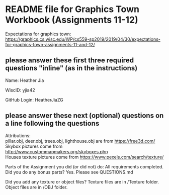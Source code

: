 # README file for Graphics Town Workbook (Assignments 11-12)

Expectations for graphics town: <br>
https://graphics.cs.wisc.edu/WP/cs559-sp2019/2019/04/30/expectations-for-graphics-town-assignments-11-and-12/

## please answer these first three required questions "inline" (as in the instructions)

Name: Heather Jia

WiscID: yjia42

GitHub Login: HeatherJiaZG

## please answer these next (optional) questions on a line following the questions

Attributions: <br>
pillar.obj, deer.obj, trees.obj, lighthouse.obj are from https://free3d.com/  <br>
Skybox pictures come from http://www.custommapmakers.org/skyboxes.php <br>
Houses texture pictures come from https://www.pexels.com/search/texture/ <br>

Parts of the Assignment you did (or did not) do:
All requirements completed.<br>
Did you do any bonus parts?
Yes. Please see QUESTIONS.md

Did you add any texture or object files?
Texture files are in /Texture folder. Object files are in /OBJ folder.<br>
